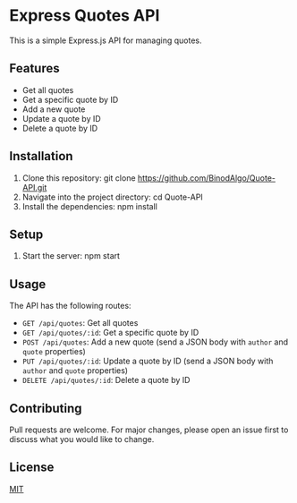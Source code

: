 # Express Quotes API

This is a simple Express.js API for managing quotes.

## Features

- Get all quotes
- Get a specific quote by ID
- Add a new quote
- Update a quote by ID
- Delete a quote by ID

## Installation

1. Clone this repository:
   git clone https://github.com/BinodAlgo/Quote-API.git
2. Navigate into the project directory:
   cd Quote-API
3. Install the dependencies:
   npm install

## Setup

1. Start the server:
   npm start

## Usage

The API has the following routes:

- `GET /api/quotes`: Get all quotes
- `GET /api/quotes/:id`: Get a specific quote by ID
- `POST /api/quotes`: Add a new quote (send a JSON body with `author` and `quote` properties)
- `PUT /api/quotes/:id`: Update a quote by ID (send a JSON body with `author` and `quote` properties)
- `DELETE /api/quotes/:id`: Delete a quote by ID

## Contributing

Pull requests are welcome. For major changes, please open an issue first to discuss what you would like to change.

## License

[MIT](https://choosealicense.com/licenses/mit/)
